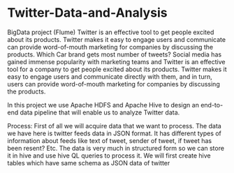 # Twitter-Data-and-Analysis
BigData project (Flume)
Twitter is an effective tool to get people excited about its products.
Twitter makes it easy to engage users and communicate can provide
word-of-mouth marketing for companies by discussing the products.
Which Car brand gets most number of tweets?
Social media has gained immense popularity with marketing teams and
Twitter is an effective tool for a company to get people excited about
its products.
Twitter makes it easy to engage users and communicate directly with
them, and in turn, users can provide word-of-mouth marketing for
companies by discussing the products.


In this project we use Apache HDFS and Apache Hive to design an
end-to-end data pipeline that will enable us to analyze Twitter data.

Process:
First of all we will acquire data that we want to process. The data we
have here is
twitter feeds data in JSON format. It has different types of information
about feeds like text of tweet, sender of tweet, if tweet has been
resent? Etc.
The data is very much in structured form so we can store it in hive and
use hive QL queries to process it.
We will first create hive tables which have same schema as JSON data
of twitter
